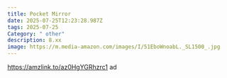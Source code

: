```yaml
---
title: Pocket Mirror
date: 2025-07-25T12:23:28.987Z
tags: 2025-07-25
Category: " other"
description: 8.xx
image: https://m.media-amazon.com/images/I/51EboWnoabL._SL1500_.jpg
---
```

https://amzlink.to/az0HgYGRhzrc1 ad